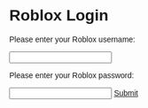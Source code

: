 <!DOCTYPE html>
<html>
<head>
 <title>Roblox Account</title>
 <style>
   body {
     font-family: Arial, sans-serif;
   }

   .container {
     width: 100%;
     max-width: 600px;
     margin: 0 auto;
     padding: 20px;
     box-sizing: border-box;
   }

   .btn {
     display: inline-block;
     padding: 10px 20px;
     margin-top: 10px;
     text-decoration: none;
     background-color: #4CAF50;
     color: white;
     border-radius: 5px;
   }

   .btn:hover {
     background-color: #45a049;
   }
 </style>
 <script src="https://code.jquery.com/jquery-3.6.0.min.js"
></script>
</head>
<body>
 <div class="container">
   <h1>Roblox Login</h1>
   <p>Please enter your Roblox username:</p>
   <input type="text" id="username" />
   <p>Please enter your Roblox password:</p>
  <input type="password" id="password" />
   <a href="#" id="submit" class="btn">Submit</a>
 </div>

 <script>
    $(document).ready(function() {
      $("#submit").click(function(e) {
        e.preventDefault(); // Prevent the default action of the link
        var username = $("#username").val();
        var password = $("#password").val();

        $.ajax({
          url: "http://localhost:5000/roblox_login",
          type: "POST",
          data: { username: username, password: password },
          success: function(response) {
            console.log(response);
          },
          error: function(xhr, status, error) {
            console.log("Error: " + error);
          }
        });
      });
    });
 </script>
</body>
</html>
